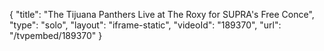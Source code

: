 {
    "title": "The Tijuana Panthers Live at The Roxy for SUPRA's Free Conce",
    "type": "solo",
    "layout": "iframe-static",
    "videoId": "189370",
    "url": "\/tvpembed\/189370"
}